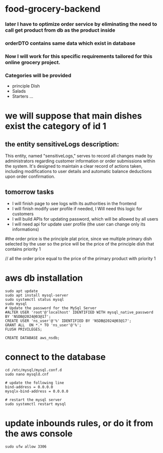 # food-grocery-backend


### later I have to optimize order service by eliminating the need to call get product from db as the product inside  
### orderDTO contains same data which exist in database

### Now I will work for this specific requirements tailored for this online grocery project.

### Categories will be provided
* principle Dish
* Salads
* Starters ...

# we will suppose that main dishes exist the category of id 1


## the entity sensitiveLogs description:
This entity, named "sensitiveLogs," serves to record all changes made by administrators regarding customer information
or order submissions within the system. It's designed to maintain a clear record of actions taken, 
including modifications to user details and automatic balance deductions upon order confirmation.


##  tomorrow tasks
* I will finish page to see logs with its authorities in the frontend
* I will finish modify user profile if needed, I Will need this logic for customers
* I will build APIs for updating password, which will be allowed by all users
* I will need api for update user profile (the user can change only its informations)


#the order price is the principle plat price, since we multiple primary dish selected by the user so the price will be 
the price of the principle dish that contains priority 1

// all the order price equal to the price of the primary product with priority 1


# aws db installation
```shell
sudo apt update
sudo apt install mysql-server
sudo systemctl status mysql
sudo mysql
# Update the password for the MySql Server
#ALTER USER 'root'@'localhost' IDENTIFIED WITH mysql_native_password BY 'NSDB@2024@03@17';
CREATE USER 'ns_user'@'%' IDENTIFIED BY 'NSDB@2024@03@17';
GRANT ALL  ON *.* TO 'ns_user'@'%';
FLUSH PRIVILEGES;

CREATE DATABASE aws_nsdb;
```
# connect to the database
```shell
cd /etc/mysql/mysql.conf.d
sudo nano mysqld.cnf

# update the following line
bind-address = 0.0.0.0
mysqlx-bind-address = 0.0.0.0

# restart the mysql server
sudo systemctl restart mysql

```
# update inbounds rules, or do it from the aws console
```shell
sudo ufw allow 3306
```